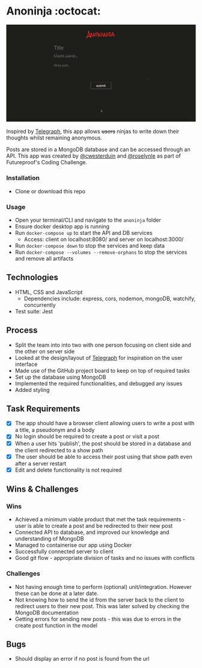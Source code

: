 # Anoninja :octocat:

![](demo-anoninja.gif)

Inspired by [Telegraph](https://telegra.ph/), this app allows <del>users</del> ninjas to write down their thoughts whilst remaining anonymous.

Posts are stored in a MongoDB database and can be accessed through an API. This app was created by [@cwesterduin](https://github.com/cwesterduin) and [@roselynle](https://github.com/roselynle) as part of Futureproof's Coding Challenge.

### Installation

-   Clone or download this repo 

### Usage

-   Open your terminal/CLI and navigate to the `anoninja` folder
-   Ensure docker desktop app is running
-   Run `docker-compose up` to start the API and DB services
    -   Access: client on localhost:8080/ and server on localhost:3000/     
-   Run `docker-compose down` to stop the services and keep data
-   Run `docker-compose --volumes --remove-orphans` to stop the services and remove all artifacts

## Technologies

-   HTML, CSS and JavaScript
    -   Dependencies include: express, cors, nodemon, mongoDB, watchify, concurrently
-   Test suite: Jest

## Process

-   Split the team into into two with one person focusing on client side and the other on server side
-   Looked at the design/layout of [Telegraph](https://telegra.ph/) for inspiration on the user interface
-   Made use of the GitHub project board to keep on top of required tasks 
-   Set up the database using MongoDB
-   Implemented the required functionalities, and debugged any issues
-   Added styling

## Task Requirements

-   [x] The app should have a browser client allowing users to write a post with a title, a pseudonym and a body
-   [x] No login should be required to create a post or visit a post
-   [x] When a user hits 'publish', the post should be stored in a database and the client redirected to a show path
-   [x] The user should be able to access their post using that show path even after a server restart
-   [x] Edit and delete functionality is not required

## Wins & Challenges

### Wins

-   Achieved a minimum viable product that met the task requirements - user is able to create a post and be redirected to their new post
-   Connected API to database, and improved our knowledge and understanding of MongoDB
-   Managed to containerise our app using Docker
-   Successfully connected server to client
-   Good git flow - appropriate division of tasks and no issues with conflicts 

### Challenges

-   Not having enough time to perform (optional) unit/integration. However these can be done at a later date.
-   Not knowing how to send the id from the server back to the client to redirect users to their new post. This was later solved by checking the MongoDB documentation
-   Getting errors for sending new posts - this was due to errors in the create post function in the model 

## Bugs

-   Should display an error if no post is found from the url
